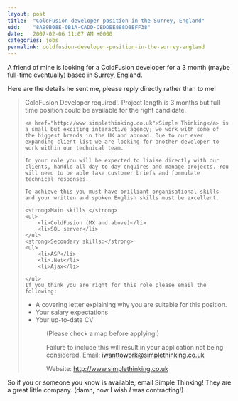 ```yaml
---
layout: post
title:  "ColdFusion developer position in the Surrey, England"
uid:	"8A99B08E-0B1A-CADD-CEDDEE888D8EFF38"
date:   2007-02-06 11:07 AM +0000
categories: jobs
permalink: coldfusion-developer-position-in-the-surrey-england
---
```

A friend of mine is looking for a ColdFusion developer for a 3 month (maybe full-time eventually) based in Surrey, England. 

Here are the details he sent me, please reply directly rather than to me!
<blockquote>
	ColdFusion Developer required!. Project length is 3 months but full time position could be available for the right candidate.

	<a href="http://www.simplethinking.co.uk">Simple Thinking</a> is a small but exciting interactive agency; we work with some of the biggest brands in the UK and abroad. Due to our ever expanding client list we are looking for another developer to work within our technical team.

	In your role you will be expected to liaise directly with our clients, handle all day to day enquires and manage projects. You will need to be able take customer briefs and formulate technical responses.

	To achieve this you must have brilliant organisational skills and your written and spoken English skills must be excellent.

	<strong>Main skills:</strong>
	<ul>
		<li>ColdFusion (MX and above)</li>
		<li>SQL server</li>
	</ul>
	<strong>Secondary skills:</strong>
	<ul>
		<li>ASP</li>
		<li>.Net</li>
		<li>Ajax</li>
		
	</ul>
	If you think you are right for this role please email the following:
<ul>
<li>A covering letter explaining why you are suitable for this position.</li>
<li>Your salary expectations </li>
<li>Your up-to-date CV</li>
<ul>
(Please check a map before applying!) 

Failure to include this will result in your application not being considered.
Email: <a href="mailto:iwanttowork@simplethinking.co.uk">iwanttowork@simplethinking.co.uk</a>

Website: <a href="http://www.simplethinking.co.uk" target="_blank">http://www.simplethinking.co.uk</a>
</blockquote>

So if you or someone you know is available, email Simple Thinking!  They are a great little company. (damn, now I wish *I* was contracting!)